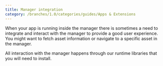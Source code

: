 ```yaml
---
title: Manager integration
category: /branches/1.0/categories/guides/Apps & Extensions
---
```



When your app is running inside the manager there is sometimes a need to integrate and interact with the manager to provide a good user experience. You might want to fetch asset information or navigate to a specific asset in the manager.

All interaction with the manager happens through our runtime libraries that you will need to install.